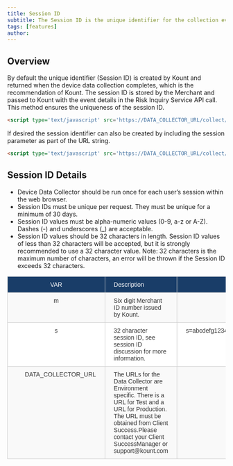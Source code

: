 ```yaml
---
title: Session ID 
subtitle: The Session ID is the unique identifier for the collection event and is specific to the user’s request. You will use the Session ID for subsequent calls to the Inquiry Service.
tags: [features]
author: 
---
```


## Overview
By default the unique identifier (Session ID) is created by Kount and returned when the device data collection completes, which is the recommendation of Kount. The session ID is stored by the Merchant and passed to Kount with the event details in the Risk Inquiry Service API call. This method ensures the uniqueness of the session ID. 
 
```html
<script type='text/javascript' src='https://DATA_COLLECTOR_URL/collect/sdk?m=123456'> </script>
```

If desired the session identifier can also be created by including the session parameter as part of the URL string.

```html
<script type='text/javascript' src='https://DATA_COLLECTOR_URL/collect/sdk?m=123456&s=abcdefg12345abababab123456789012'> </script>
```


## Session ID Details
* Device Data Collector should be run once for each user’s session within the web browser.
* Session IDs must be unique per request. They must be unique for a minimum of 30 days.
* Session ID values must be alpha-numeric values (0-9, a-z or A-Z). Dashes (-) and underscores (_)
are acceptable.
* Session ID values should be 32 characters in length. Session ID values of less than 32 characters
will be accepted, but it is strongly recommended to use a 32 character value. Note: 32
characters is the maximum number of characters, an error will be thrown if the Session ID
exceeds 32 characters.

<style type="text/css">
.tg  {border-collapse:collapse;border-spacing:0;border-color:#ccc;}
.tg td{font-family:Arial, sans-serif;font-size:14px;padding:10px 20px;border-style:solid;border-width:1px;overflow:hidden;word-break:normal;border-color:#ccc;color:#333;background-color:#fff;}
.tg th{font-family:Arial, sans-serif;font-size:14px;font-weight:normal;padding:10px 20px;border-style:solid;border-width:1px;overflow:hidden;word-break:normal;border-color:#ccc;color:#333;background-color:#f0f0f0;}
.tg .tg-9qtj{background-color:#193d68;color:#ffffff;text-align:center;vertical-align:top}
.tg .tg-baqh{text-align:center;vertical-align:top}
.tg .tg-buh4{background-color:#f9f9f9;text-align:left;vertical-align:top}
.tg .tg-i5ij{background-color:#193d68;color:#ffffff;text-align:left;vertical-align:top}
.tg .tg-dzk6{background-color:#f9f9f9;text-align:center;vertical-align:top}
.tg .tg-0lax{text-align:left;vertical-align:top}
</style>
<table class="tg">
  <tr>
    <th class="tg-9qtj">﻿VAR</th>
    <th class="tg-i5ij">Description</th>
    <th class="tg-9qtj">Sample</th>
  </tr>
  <tr>
    <td class="tg-dzk6">m</td>
    <td class="tg-buh4">Six digit Merchant ID number issued by Kount.</td>
    <td class="tg-dzk6">m=123456</td>
  </tr>
  <tr>
    <td class="tg-baqh">s</td>
    <td class="tg-0lax">32 character session ID, see session ID discussion for more information.</td>
    <td class="tg-baqh">s=abcdefg12345abababab123456789012&nbsp;&nbsp;&nbsp;&nbsp;&nbsp;</td>
  </tr>
  <tr>
    <td class="tg-dzk6">&nbsp;&nbsp;&nbsp;&nbsp;&nbsp;DATA_COLLECTOR_URL</td>
    <td class="tg-buh4">The URLs for the Data Collector are Environment specific. There is a URL for Test and a URL for Production. The URL must be obtained from Client Success.Please contact your Client SuccessManager or support@kount.com</td>
    <td class="tg-dzk6"></td>
  </tr>
</table>
